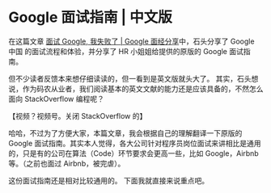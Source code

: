 # Google 面试指南 | 中文版

在这篇文章 [面试 Google, 我失败了 | Google 面经分享](https://mp.weixin.qq.com/s?__biz=MzI3OTUzMzcwNw==&mid=2247483912&idx=1&sn=520bbca6a2056ab4df6b0e1d0ebaf6e0&chksm=eb4703ecdc308afa83b288b1469f0927c1916189f219ee5e8c3c5194defc0b8f313ff7607730&token=1200062146&lang=zh_CN#rd)中，石头分享了 Google 中国 的面试流程和体验，并分享了 HR 小姐姐给提供的原版的 Google 面试指南。

但不少读者反馈本来想仔细读读的，但一看到是英文版就头大了。 其实，石头想说，作为码农从业者，我们阅读基本的英文文献的能力还是应该具备的，不然怎么面向 StackOverflow 编程呢？

【视频？视频号。关闭 StackOverflow 的】

哈哈，不过为了方便大家，本篇文章，我会根据自己的理解翻译一下原版的 Google 面试指南。其实本人觉得，各大公司针对程序员岗位面试来讲相比是通用的，只是有的公司在算法（Code）环节要求会更高一些，比如 Google，Airbnb 等。（之前也面过 Airbnb，被完虐）。 

这份面试指南还是相对比较通用的。 下面我就直接来说重点吧。 





